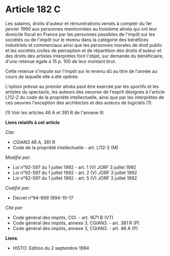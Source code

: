 # Article 182 C

Les salaires, droits d'auteur et rémunérations versés à compter du 1er janvier 1990 aux personnes mentionnées au troisième
alinéa qui ont leur domicile fiscal en France par les personnes passibles de l'impôt sur les sociétés ou de l'impôt sur le
revenu dans la catégorie des bénéfices industriels et commerciaux ainsi que les personnes morales de droit public et les
sociétés civiles de perception et de répartition des droits d'auteur et des droits des artistes interprètes font l'objet, sur
demande du bénéficiaire, d'une retenue égale à 15 p. 100 de leur montant brut.

Cette retenue s'impute sur l'impôt sur le revenu dû au titre de l'année au cours de laquelle elle a été opérée.

L'option prévue au premier alinéa peut être exercée par les sportifs et les artistes du spectacle, les auteurs des oeuvres de
l'esprit désignés à l'article L112-2 du code de la propriété intellectuelle, ainsi que par les interprètes de ces oeuvres
l'exception des architectes et des auteurs de logiciels (1).

(1) Voir les articles 46 A et 381 R de l'annexe III.

**Liens relatifs à cet article**

_Cite_:

  - CGIAN3 46 A, 381 R
  - Code de la propriété intellectuelle - art. L112-2 (M)

_Modifié par_:

  - Loi n°92-597 du 1 juillet 1992 - art. 1 (V) JORF 3 juillet 1992
  - Loi n°92-597 du 1 juillet 1992 - art. 2 (V) JORF 3 juillet 1992
  - Loi n°92-597 du 1 juillet 1992 - art. 5 (V) JORF 3 juillet 1992

_Codifié par_:

  - Décret n°94-899 1994-10-17

_Cité par_:

  - Code général des impôts, CGI. - art. 1671 B (VT)
  - Code général des impôts, annexe 3, CGIAN3. - art. 381 R (P)
  - Code général des impôts, annexe 3, CGIAN3. - art. 46 A (P)

**Liens**:

  - HISTO: Edition du 2 septembre 1994

